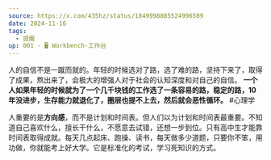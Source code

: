 ```yaml
---
source: https://x.com/435hz/status/1849998885524996509
date: 2024-11-16
tags:
  - 提醒
up: 001 - 🖥 Workbench·工作台
---
```

人的自信不是一蹴而就的。年轻的时候选对了路，选了难的路，坚持下来了，取得了成果，熬出来了，会极大的增强人对于社会的认知深度和对自己的自信。
**一个人如果年轻的时候就为了一个几千块钱的工作选了一条容易的路，稳定的路，10年没进步，生存能力就退化了，圈层也提不上去，然后就会恶性循环。** #心理学


人重要的是**方向感**，而不是计划和时间表。但人们以为计划和时间表最重要。不知道自己喜欢什么，擅长干什么，不愿意去试错，还想一步到位。只有高中生才能靠时间表取得成就。每天几点起床、跑操、读书，每天做多少道题，只要你不笨，用功做，你就能考上好大学。它是标准化的考试，学习死知识的方式。